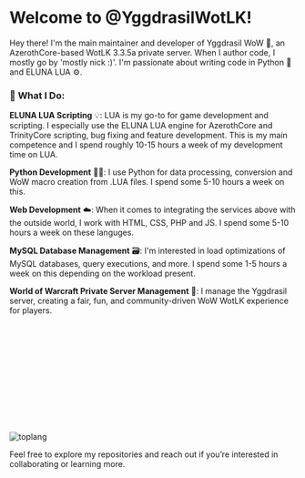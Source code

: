 # Welcome to @YggdrasilWotLK!

Hey there! I'm the main maintainer and developer of Yggdrasil WoW 🌳, an AzerothCore-based WotLK 3.3.5a private server. When I author code, I mostly go by 'mostly nick :)'. I'm passionate about writing code in Python 🐍 and ELUNA LUA ⚙️. 

### 🚀 **What I Do:** 

**ELUNA LUA Scripting** 💡: LUA is my go-to for game development and scripting. I especially use the ELUNA LUA engine for AzerothCore and TrinityCore scripting, bug fixing and feature development. This is my main competence and I spend roughly 10-15 hours a week of my development time on LUA.  

**Python Development** 🧑‍💻: I use Python for data processing, conversion and WoW macro creation from .LUA files. I spend some 5-10 hours a week on this.  

**Web Development** ☁️: When it comes to integrating the services above with the outside world, I work with HTML, CSS, PHP and JS. I spend some 5-10 hours a week on these languges.  

**MySQL Database Management** 🗃️: I'm interested in load optimizations of MySQL databases, query executions, and more. I spend some 1-5 hours a week on this depending on the workload present.  

**World of Warcraft Private Server Management** 🏰: I manage the Yggdrasil server, creating a fair, fun, and community-driven WoW WotLK experience for players.  

![toplang](https://github.com/user-attachments/assets/32acefe6-cf50-44f3-9d03-e25cdb50781d)
      <svg
        width="300"
        height="205"
        viewBox="0 0 300 205"
        fill="none"
        xmlns="http://www.w3.org/2000/svg"
        role="img"
        aria-labelledby="descId"
      >
      
Feel free to explore my repositories and reach out if you’re interested in collaborating or learning more.
